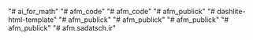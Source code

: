 "# ai_for_math" 
"# afm_code" 
"# afm_code" 
"# afm_publick" 
"# dashlite-html-template" 
"# afm_publick" 
"# afm_publick" 
"# afm_publick" 
"# afm_publick" 
"# afm.sadatsch.ir" 
